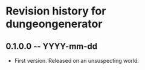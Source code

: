# Revision history for dungeongenerator

## 0.1.0.0 -- YYYY-mm-dd

* First version. Released on an unsuspecting world.
